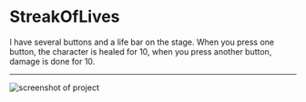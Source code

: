 # StreakOfLives
I have several buttons and a life bar on the stage.
When you press one button, the character is healed for 10, when you press another button, damage is done for 10.
***
![screenshot of project](https://i.ibb.co/9qtgpzz/Smoothly-changeable-indicator-of-the-health.png)

